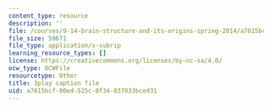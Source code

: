 ```yaml
---
content_type: resource
description: ''
file: /courses/9-14-brain-structure-and-its-origins-spring-2014/a7815bcf00ed525c8f34037033bced31_555115.vtt
file_size: 59671
file_type: application/x-subrip
learning_resource_types: []
license: https://creativecommons.org/licenses/by-nc-sa/4.0/
ocw_type: OCWFile
resourcetype: Other
title: 3play caption file
uid: a7815bcf-00ed-525c-8f34-037033bced31
---
```

